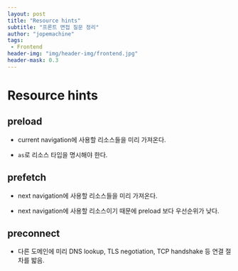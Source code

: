 ```yaml
---
layout: post
title: "Resource hints"
subtitle: "프론트 면접 질문 정리"
author: "jopemachine"
tags: 
 - Frontend
header-img: "img/header-img/frontend.jpg"
header-mask: 0.3
---
```


# Resource hints

## preload

- current navigation에 사용할 리소스들을 미리 가져온다.

- `as`로 리소스 타입을 명시해야 한다.

## prefetch

- next navigation에 사용할 리소스들을 미리 가져온다.

- next navigation에 사용할 리소스이기 때문에 preload 보다 우선순위가 낮다.

## preconnect

- 다른 도메인에 미리 DNS lookup, TLS negotiation, TCP handshake 등 연결 절차를 밟음.